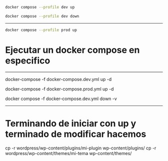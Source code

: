 ```bash
docker compose --profile dev up
```
```bash
docker compose --profile dev down
```
---
```bash
docker compose --profile prod up
```

# Ejecutar un docker compose en especifico
---
docker-compose -f docker-compose.dev.yml up -d

docker-compose -f docker-compose.prod.yml up -d

<!-- Bajar compose -->
docker compose -f docker-compose.dev.yml down -v


--- 
# Terminando de iniciar con up y terminado de modificar hacemos
cp -r wordpress/wp-content/plugins/mi-plugin wp-content/plugins/
cp -r wordpress/wp-content/themes/mi-tema wp-content/themes/


<!-- # Desde la raíz de tu proyecto (donde está el Dockerfile)
docker build -t custom-wordpress:latest . -->

